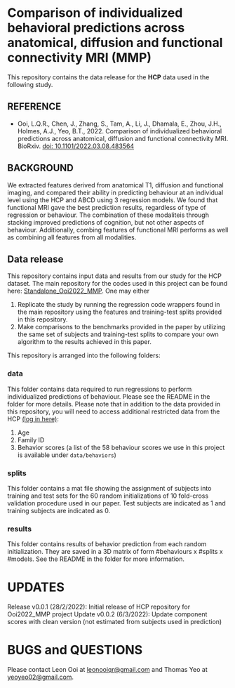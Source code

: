 # Comparison of individualized behavioral predictions across anatomical, diffusion and functional connectivity MRI (MMP)
This repository contains the data release for the **HCP** data used in the following study.
## REFERENCE
* Ooi, L.Q.R., Chen, J., Zhang, S., Tam, A., Li, J., Dhamala, E., Zhou, J.H., Holmes, A.J., Yeo, B.T., 2022. Comparison of individualized behavioral predictions across anatomical, diffusion and functional connectivity MRI. BioRxiv. [doi: 10.1101/2022.03.08.483564](https://doi.org/10.1101/2022.03.08.483564)

## BACKGROUND
We extracted features derived from anatomical T1, diffusion and functional imaging, and compared their ability in predicting behaviour at an individual level using the HCP and ABCD using 3 regression models. We found that functional MRI gave the best prediction results, regardless of type of regression or behaviour. The combination of these modaliteis through stacking improved predictions of cognition, but not other aspects of behaviour. Additionally, combing features of functional MRI performs as well as combining all features from all modalities. 

## Data release
This repository contains input data and results from our study for the HCP dataset. The main repository for the codes used in this project can be found here: [Standalone_Ooi2022_MMP](https://github.com/ThomasYeoLab/Standalone_Ooi2022_MMP). One may either 
1. Replicate the study by running the regression code wrappers found in the main repository using the features and training-test splits provided in this repository.
2. Make comparisons to the benchmarks provided in the paper by utilizing the same set of subjects and training-test splits to compare your own algorithm to the results achieved in this paper.

This repository is arranged into the following folders:
### data
This folder contains data required to run regressions to perform individualized predictions of behaviour. Please see the README in the folder for more details.
Please note that in addition to the data provided in this repository, you will need to access additional restricted data from the HCP [(log in here)](https://db.humanconnectome.org/):
1. Age
2. Family ID
3. Behavior scores (a list of the 58 behaviour scores we use in this project is available under `data/behaviors`)

### splits
This folder contains a mat file showing the assignment of subjects into training and test sets for the 60 random initializations of 10 fold-cross validation procedure used in our paper. Test subjects are indicated as 1 and training subjects are indicated as 0.

### results
This folder contains results of behavior prediction from each random initialization. They are saved in a 3D matrix of form #behaviours x #splits x #models. See the README in the folder for more information.

# UPDATES
Release v0.0.1 (28/2/2022): Initial release of HCP repository for Ooi2022_MMP project
Update v0.0.2 (6/3/2022): Update component scores with clean version (not estimated from subjects used in prediction)

# BUGS and QUESTIONS
Please contact Leon Ooi at leonooiqr@gmail.com and Thomas Yeo at yeoyeo02@gmail.com.
